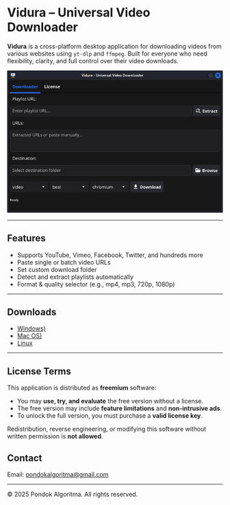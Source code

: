 # Vidura – Universal Video Downloader

**Vidura** is a cross-platform desktop application for downloading videos from various websites using `yt-dlp` and `ffmpeg`. Built for everyone who need flexibility, clarity, and full control over their video downloads.

![Vidura Screenshot](https://github.com/pondokalgoritma/vidura/blob/main/screen-shoot.png?raw=true)

---

## Features

- Supports YouTube, Vimeo, Facebook, Twitter, and hundreds more
- Paste single or batch video URLs
- Set custom download folder
- Detect and extract playlists automatically
- Format & quality selector (e.g., mp4, mp3, 720p, 1080p)

---

## Downloads

- [Windows)](releases/latest)
- [Mac OS)](releases/latest)
- [Linux](releases/latest)

---

## License Terms

This application is distributed as **freemium** software:

- You may **use, try, and evaluate** the free version without a license.
- The free version may include **feature limitations** and **non-intrusive ads**.
- To unlock the full version, you must purchase a **valid license key**.

Redistribution, reverse engineering, or modifying this software without written permission is **not allowed**.


## Contact

Email: pondokalgoritma@gmail.com
  
---

© 2025 Pondok Algoritma. All rights reserved.


